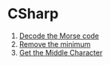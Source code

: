 # CSharp

1. [Decode the Morse code](https://github.com/MrAliSalehi/Codewars-Practices/blob/main/CSharp/Kata/Solutions/DecodeMorse.cs)
2. [Remove the minimum](https://github.com/MrAliSalehi/Codewars-Practices/blob/main/CSharp/Kata/Solutions/RemoveMinimum.cs)
3. [Get the Middle Character](https://github.com/MrAliSalehi/Codewars-Practices/blob/main/CSharp/Kata/Solutions/GetMiddleChar.cs)
